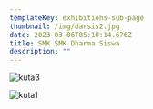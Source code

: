 ```yaml
---
templateKey: exhibitions-sub-page
thumbnail: /img/darsis2.jpg
date: 2023-03-06T05:10:14.676Z
title: SMK SMK Dharma Siswa
description: ""
---
```

![kuta3](/img/darsis1.jpg)

![kuta1](/img/darsis3.jpg)

    